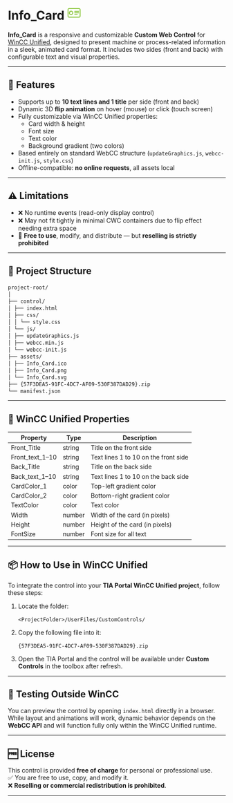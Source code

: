 # Info_Card ![Preview](./assets/Info_Card.png)

**Info_Card** is a responsive and customizable **Custom Web Control** for [WinCC Unified](https://support.industry.siemens.com/cs/document/109784439/), designed to present machine or process-related information in a sleek, animated card format. It includes two sides (front and back) with configurable text and visual properties.

---

## 🚀 Features

- Supports up to **10 text lines and 1 title** per side (front and back)
- Dynamic 3D **flip animation** on hover (mouse) or click (touch screen)
- Fully customizable via WinCC Unified properties:
  - Card width & height
  - Font size
  - Text color
  - Background gradient (two colors)
- Based entirely on standard WebCC structure (`updateGraphics.js`, `webcc-init.js`, `style.css`)
- Offline-compatible: **no online requests**, all assets local

---

## ⚠️ Limitations

- ❌ No runtime events (read-only display control)
- ❌ May not fit tightly in minimal CWC containers due to flip effect needing extra space
- 🔐 **Free to use**, modify, and distribute — but **reselling is strictly prohibited**

---

## 📁 Project Structure

```
project-root/
│
├── control/
│ ├── index.html
│ ├── css/
│ │ └── style.css
│ └── js/
│ ├── updateGraphics.js
│ ├── webcc.min.js
│ └── webcc-init.js
├── assets/
│ ├── Info_Card.ico
│ ├── Info_Card.png
│ └── Info_Card.svg
├── {57F3DEA5-91FC-4DC7-AF09-530F387DAD29}.zip
└── manifest.json

```

---

## 🧰 WinCC Unified Properties

| Property         | Type     | Description                          |
|------------------|----------|--------------------------------------|
| Front_Title      | string   | Title on the front side              |
| Front_text_1–10  | string   | Text lines 1 to 10 on the front side |
| Back_Title       | string   | Title on the back side               |
| Back_text_1–10   | string   | Text lines 1 to 10 on the back side  |
| CardColor_1      | color    | Top-left gradient color              |
| CardColor_2      | color    | Bottom-right gradient color          |
| TextColor        | color    | Text color                           |
| Width            | number   | Width of the card (in pixels)        |
| Height           | number   | Height of the card (in pixels)       |
| FontSize         | number   | Font size for all text               |

---

## 📦 How to Use in WinCC Unified

To integrate the control into your **TIA Portal WinCC Unified project**, follow these steps:

1. Locate the folder:
   ```
   <ProjectFolder>/UserFiles/CustomControls/
   ```

2. Copy the following file into it:
   ```
   {57F3DEA5-91FC-4DC7-AF09-530F387DAD29}.zip
   ```

3. Open the TIA Portal and the control will be available under **Custom Controls** in the toolbox after refresh.

---

## 🧪 Testing Outside WinCC

You can preview the control by opening `index.html` directly in a browser. While layout and animations will work, dynamic behavior depends on the **WebCC API** and will function fully only within the WinCC Unified runtime.

---

## 🆓 License

This control is provided **free of charge** for personal or professional use.  
✅ You are free to use, copy, and modify it.  
❌ **Reselling or commercial redistribution is prohibited**.

---